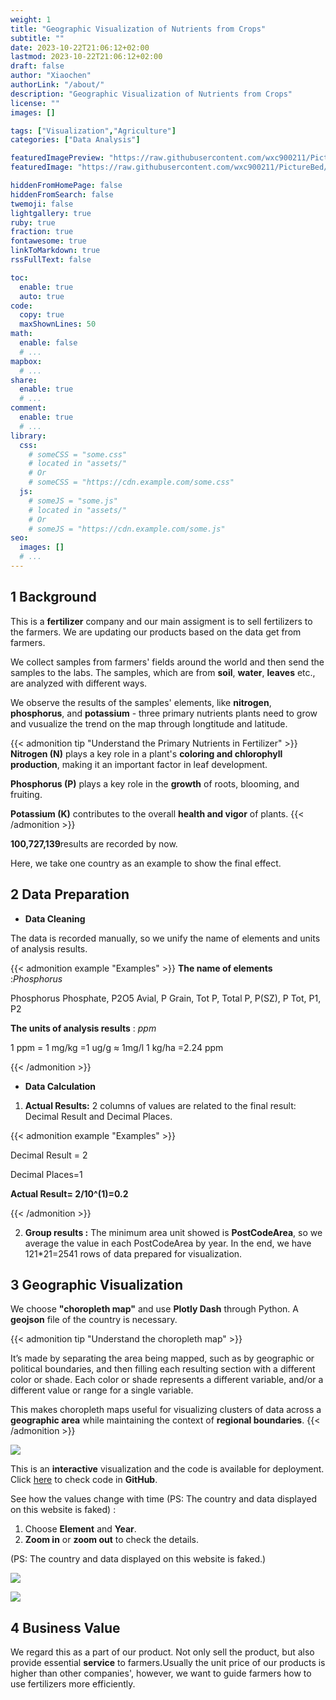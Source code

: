 ```yaml
---
weight: 1
title: "Geographic Visualization of Nutrients from Crops"
subtitle: ""
date: 2023-10-22T21:06:12+02:00
lastmod: 2023-10-22T21:06:12+02:00
draft: false
author: "Xiaochen"
authorLink: "/about/"
description: "Geographic Visualization of Nutrients from Crops"
license: ""
images: []

tags: ["Visualization","Agriculture"]
categories: ["Data Analysis"]

featuredImagePreview: "https://raw.githubusercontent.com/wxc900211/PictureBed/main/PicGo/FarimingPreview.png"
featuredImage: "https://raw.githubusercontent.com/wxc900211/PictureBed/main/PicGo/Farming.png"

hiddenFromHomePage: false
hiddenFromSearch: false
twemoji: false
lightgallery: true
ruby: true
fraction: true
fontawesome: true
linkToMarkdown: true
rssFullText: false

toc:
  enable: true
  auto: true
code:
  copy: true
  maxShownLines: 50
math:
  enable: false
  # ...
mapbox:
  # ...
share:
  enable: true
  # ...
comment:
  enable: true
  # ...
library:
  css:
    # someCSS = "some.css"
    # located in "assets/"
    # Or
    # someCSS = "https://cdn.example.com/some.css"
  js:
    # someJS = "some.js"
    # located in "assets/"
    # Or
    # someJS = "https://cdn.example.com/some.js"
seo:
  images: []
  # ...
---
```


<!--more-->
## 1 Background
This is a **fertilizer** company and our main assigment is to sell fertilizers to the farmers. We are updating our products based on the data get from farmers.

We collect samples from farmers' fields around the world and then send the samples to the labs. The samples, which are from **soil**, **water**, **leaves** etc., are analyzed with different ways.

We observe the results of the samples' elements, like **nitrogen**, **phosphorus**, and **potassium** - three primary nutrients plants need to grow and vusualize the trend on the map through longtitude and latitude. 

{{< admonition tip "Understand the Primary Nutrients in Fertilizer" >}}
**Nitrogen (N)** plays a key role in a plant's **coloring and chlorophyll production**, making it an important factor in leaf development. 

**Phosphorus (P)** plays a key role in the **growth** of roots, blooming, and fruiting.

**Potassium (K)** contributes to the overall **health and vigor** of plants.
{{< /admonition >}}

**100,727,139**results are recorded by now.

Here, we take one country as an example to show the final effect.

## 2 Data Preparation

* **Data Cleaning**

The data is recorded manually, so we unify the name of elements and units of analysis results.

{{< admonition example "Examples" >}}
**The name of elements** :*Phosphorus*

Phosphorus Phosphate, P2O5 Avial, P Grain, Tot P, Total P, P(SZ), P Tot, P1, P2

**The units of analysis results** : *ppm*

1 ppm = 1 mg/kg =1 ug/g ≈ 1mg/l
1 kg/ha =2.24 ppm

{{< /admonition >}}

* **Data Calculation** 

1. **Actual Results:** 2 columns of values are related to the final result: Decimal Result and Decimal Places.

{{< admonition example "Examples" >}}

Decimal Result = 2

Decimal Places=1

**Actual Result= 2/10^(1)=0.2**

{{< /admonition >}}

2. **Group results :** The minimum area unit showed is **PostCodeArea**, so we average the value in each PostCodeArea by year. In the end, we have 121*21=2541 rows of data prepared for visualization.


## 3 Geographic Visualization

We choose **"choropleth map"** and use **Plotly Dash** through Python. A **geojson** file of the country is necessary.

{{< admonition tip "Understand the choropleth map" >}}

It’s made by separating the area being mapped, such as by geographic or political boundaries, and then filling each resulting section with a different color or shade. Each color or shade represents a different variable, and/or a different value or range for a single variable. 

This makes choropleth maps useful for visualizing clusters of data across a **geographic area** while maintaining the context of **regional boundaries**.
{{< /admonition >}}

![](https://raw.githubusercontent.com/wxc900211/PictureBed/main/PicGo/v3.gif)

This is an **interactive** visualization and the code is available for deployment. Click [here](https://github.com/wxc900211/Geographic-Visualization-of-Nutrients/blob/main/US-farming-dash.py) to check code in **GitHub**.

See how the values change with time (PS: The country and data displayed on this website is faked) :

1. Choose **Element** and **Year**.
2. **Zoom in** or **zoom out** to check the details.

(PS: The country and data displayed on this website is faked.)

![](https://raw.githubusercontent.com/wxc900211/PictureBed/main/PicGo/f4.png)

![](https://raw.githubusercontent.com/wxc900211/PictureBed/main/PicGo/f3.png)

## 4 Business Value

We regard this as a part of our product. Not only sell the product, but also provide essential **service** to farmers.Usually the unit price of our products is higher than other companies', however, we want to guide farmers how to use fertilizers more efficiently. 













